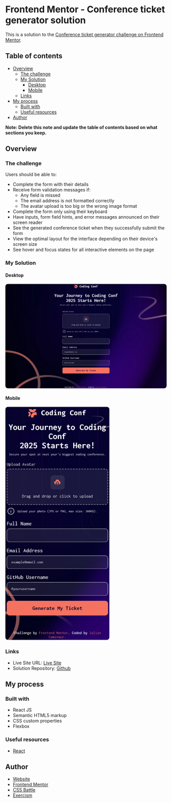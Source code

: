 # Frontend Mentor - Conference ticket generator solution

This is a solution to the [Conference ticket generator challenge on Frontend Mentor](https://www.frontendmentor.io/challenges/conference-ticket-generator-oq5gFIU12w).

## Table of contents

- [Overview](#overview)
  - [The challenge](#the-challenge)
  - [My Solution](#my-solution)
    - [Desktop](#desktop)
    - [Mobile](#mobile)
  - [Links](#links)
- [My process](#my-process)
  - [Built with](#built-with)
  - [Useful resources](#useful-resources)
- [Author](#author)

**Note: Delete this note and update the table of contents based on what sections you keep.**

## Overview

### The challenge

Users should be able to:

- Complete the form with their details
- Receive form validation messages if:
  - Any field is missed
  - The email address is not formatted correctly
  - The avatar upload is too big or the wrong image format
- Complete the form only using their keyboard
- Have inputs, form field hints, and error messages announced on their screen reader
- See the generated conference ticket when they successfully submit the form
- View the optimal layout for the interface depending on their device's screen size
- See hover and focus states for all interactive elements on the page

### My Solution

#### Desktop

<img src="./public/screenshots/Desktop.png" width="700px" style="border-radius:8px;"/>

#### Mobile

<img src="./public/screenshots/Mobile.png" width="325px" style="border-radius:8px;"/>

### Links

- Live Site URL: [Live Site](https://caminaur-conference-ticket.netlify.app/)
- Solution Repository: [Github](https://github.com/Caminaur/conference-ticket-generator)

## My process

### Built with

- React JS
- Semantic HTML5 markup
- CSS custom properties
- Flexbox

### Useful resources

- [React](https://react.dev/reference/react)

## Author

- [Website](https://julian-caminaur.tech/)
- [Frontend Mentor](https://www.frontendmentor.io/profile/Caminaur)
- [CSS Battle](https://cssbattle.dev/player/caminaur)
- [Exercism](https://exercism.org/profiles/Caminaur)
